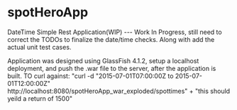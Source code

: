 # spotHeroApp
DateTime Simple Rest Application(WIP) --- Work In Progress, still need to correct the TODOs to finalize the date/time checks.
Along with add the actual unit test cases.

Application was designed using GlassFish 4.1.2, setup a localhost deployment, and push the .war file to the server, after the application is built.
TO curl against: "curl -d \"2015-07-01T07:00:00Z to 2015-07-01T12:00:00Z\" http://localhost:8080/spotHeroApp_war_exploded/spottimes" +
                "this should yeild a return of 1500"
